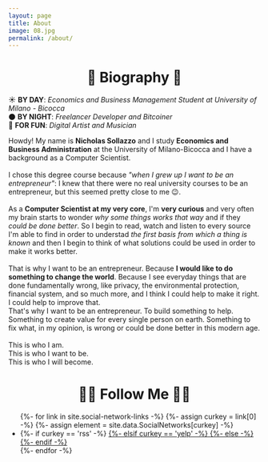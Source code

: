```yaml
---
layout: page
title: About
image: 08.jpg
permalink: /about/
---
```


<h1 align="center"> 📖 Biography 📖 </h1>

☀️ **BY DAY**: *Economics and Business Management Student at University of Milano - Bicocca*
<br>
🌑 **BY NIGHT**: *Freelancer Developer and Bitcoiner*
<br>
🥳 **FOR FUN**: *Digital Artist and Musician*
<br>

Howdy! My name is **Nicholas Sollazzo** and I study **Economics and Business Administration** at the University of Milano-Bicocca and I have a background as a Computer Scientist.
<br>
<br>
I chose this degree course because *"when I grew up I want to be an entrepreneur"*: I knew that there were no real university courses to be an entrepreneur, but this seemed pretty close to me 😉.
<br>
<br>
As a **Computer Scientist at my very core**, I'm **very curious** and very often my brain starts to wonder *why some things works that way* and if they *could be done better*. So I begin to read, watch and listen to every source I'm able to find in order to understad *the first basis from which a thing is known* and then I begin to think of what solutions could be used in order to make it works better.
<br>
<br>
That is why I want to be an entrepreneur. Because **I would like to do something to change the world**. Because I see everyday things that are done fundamentally wrong, like privacy, the environmental protection, financial system, and so much more, and I think I could help to make it right. I could help to improve that.
<br>
That's why I want to be an entrepreneur. To build something to help. Something to create value for every single person on earth. Something to fix what, in my opinion, is wrong or could be done better in this modern age.
<br>
<br>
This is who I am. <br>
This is who I want to be. <br>
This is who I will become. <br>

<h1 align="center">👩‍💻 Follow Me 👨‍💻</h1>

<div>
    <ul class="social-networks list-reset">
        {%- for link in site.social-network-links -%}
        {%- assign curkey = link[0] -%}
        {%- assign element = site.data.SocialNetworks[curkey] -%}
        <li class="social-networks-item">
        {%- if curkey == 'rss' -%}
            <a class="social-networks-link" href="{{ '/feed.xml' | relative_url }}" title="{{ element.name }}">
        {%- elsif curkey == 'yelp' -%}
            <a class="social-networks-link" href="https://{{ site.social-network-links[curkey] }}.yelp.com" title="{{ element.name }}">
        {%- else -%}
            <a class="social-networks-link" href="{{element.baseURL}}{{ site.social-network-links[curkey] }}" title="{{ element.name }}">
        {%- endif -%}
            <i class="ion ion-logo-{{ curkey }}"></i>
        </a>
        </li>
        {%- endfor -%}
    </ul>
</div>
